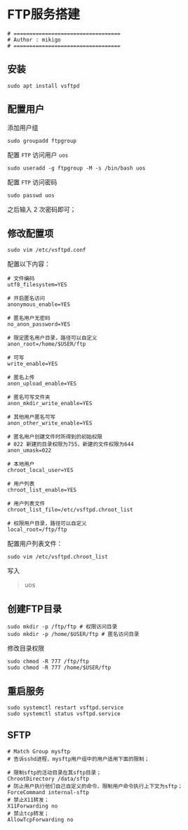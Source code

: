 # FTP服务搭建

```shell
# ==================================
# Author : mikigo
# ==================================
```

## 安装

```shell
sudo apt install vsftpd
```

## 配置用户

添加用户组

```shell
sudo groupadd ftpgroup
```

配置 `FTP` 访问用户 `uos`

```shell
sudo useradd -g ftpgroup -M -s /bin/bash uos
```

配置 `FTP` 访问密码

```shell
sudo passwd uos
```

之后输入 2 次密码即可；

## 修改配置项

```shell
sudo vim /etc/vsftpd.conf
```

配置以下内容：

```shell
# 文件编码
utf8_filesystem=YES

# 开启匿名访问
anonymous_enable=YES

# 匿名用户无密码
no_anon_password=YES

# 限定匿名用户目录，路径可以自定义
anon_root=/home/$USER/ftp

# 可写
write_enable=YES

# 匿名上传
anon_upload_enable=YES

# 匿名可写文件夹
anon_mkdir_write_enable=YES

# 其他用户匿名可写
anon_other_write_enable=YES

# 匿名用户创建文件时所得到的初始权限
# 022 新建的目录权限为755，新建的文件权限为644
anon_umask=022

# 本地用户
chroot_local_user=YES

# 用户列表
chroot_list_enable=YES

# 用户列表文件
chroot_list_file=/etc/vsftpd.chroot_list

# 权限用户目录，路径可以自定义
local_root=/ftp/ftp
```

配置用户列表文件：

```shell
sudo vim /etc/vsftpd.chroot_list
```

写入

> uos

## 创建FTP目录

```shell
sudo mkdir -p /ftp/ftp # 权限访问目录
sudo mkdir -p /home/$USER/ftp # 匿名访问目录
```

修改目录权限

```shell
sudo chmod -R 777 /ftp/ftp
sudo chmod -R 777 /home/$USER/ftp
```

## 重启服务

```shell
sudo systemctl restart vsftpd.service
sudo systemctl status vsftpd.service
```

## SFTP

```shell
# Match Group mysftp 
# 告诉sshd进程，mysftp用户组中的用户适用下面的限制；

# 限制sftp的活动目录在其sftp目录；
ChrootDirectory /data/sftp  
# 防止用户执行他们自己自定义的命令，限制用户命令执行上下文为sftp；
ForceCommand internal-sftp 
# 禁止X11转发；
X11Forwarding no 
# 禁止tcp转发；
AllowTcpForwarding no 
```


